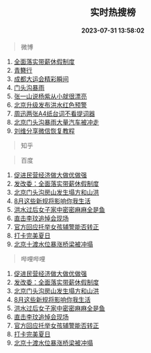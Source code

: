 <div align="center"><h2>实时热搜榜</h2><h4>2023-07-31 13:58:02</h4></div>

> 微博  

1. [全面落实带薪休假制度](https://s.weibo.com/weibo?q=%23%E5%85%A8%E9%9D%A2%E8%90%BD%E5%AE%9E%E5%B8%A6%E8%96%AA%E4%BC%91%E5%81%87%E5%88%B6%E5%BA%A6%23&t=31&band_rank=1&Refer=top)<br />
2. [青簪行](https://s.weibo.com/weibo?q=%E9%9D%92%E7%B0%AA%E8%A1%8C&t=31&band_rank=2&Refer=top)<br />
3. [成都大运会精彩瞬间](https://s.weibo.com/weibo?q=%23%E6%88%90%E9%83%BD%E5%A4%A7%E8%BF%90%E4%BC%9A%E7%B2%BE%E5%BD%A9%E7%9E%AC%E9%97%B4%23&t=31&band_rank=3&Refer=top)<br />
4. [门头沟暴雨](https://s.weibo.com/weibo?q=%E9%97%A8%E5%A4%B4%E6%B2%9F%E6%9A%B4%E9%9B%A8&t=31&band_rank=4&Refer=top)<br />
5. [张一山说杨紫从小就很漂亮](https://s.weibo.com/weibo?q=%23%E5%BC%A0%E4%B8%80%E5%B1%B1%E8%AF%B4%E6%9D%A8%E7%B4%AB%E4%BB%8E%E5%B0%8F%E5%B0%B1%E5%BE%88%E6%BC%82%E4%BA%AE%23&t=31&band_rank=5&Refer=top)<br />
6. [北京升级发布洪水红色预警](https://s.weibo.com/weibo?q=%23%E5%8C%97%E4%BA%AC%E5%8D%87%E7%BA%A7%E5%8F%91%E5%B8%83%E6%B4%AA%E6%B0%B4%E7%BA%A2%E8%89%B2%E9%A2%84%E8%AD%A6%23&t=31&band_rank=6&Refer=top)<br />
7. [周迅两张A4纸台词不看提词器](https://s.weibo.com/weibo?q=%23%E5%91%A8%E8%BF%85%E4%B8%A4%E5%BC%A0A4%E7%BA%B8%E5%8F%B0%E8%AF%8D%E4%B8%8D%E7%9C%8B%E6%8F%90%E8%AF%8D%E5%99%A8%23&t=31&band_rank=7&Refer=top)<br />
8. [北京门头沟暴雨大量汽车被冲走](https://s.weibo.com/weibo?q=%23%E5%8C%97%E4%BA%AC%E9%97%A8%E5%A4%B4%E6%B2%9F%E6%9A%B4%E9%9B%A8%E5%A4%A7%E9%87%8F%E6%B1%BD%E8%BD%A6%E8%A2%AB%E5%86%B2%E8%B5%B0%23&t=31&band_rank=8&Refer=top)<br />
9. [刘维分享微信恢复教程](https://s.weibo.com/weibo?q=%23%E5%88%98%E7%BB%B4%E5%88%86%E4%BA%AB%E5%BE%AE%E4%BF%A1%E6%81%A2%E5%A4%8D%E6%95%99%E7%A8%8B%23&t=31&band_rank=9&Refer=top)<br />

> 知乎  


> 百度  

1. [促进民营经济做大做优做强](https://www.baidu.com/s?wd=%E4%BF%83%E8%BF%9B%E6%B0%91%E8%90%A5%E7%BB%8F%E6%B5%8E%E5%81%9A%E5%A4%A7%E5%81%9A%E4%BC%98%E5%81%9A%E5%BC%BA&sa=fyb_news&rsv_dl=fyb_news)<br />
2. [发改委：全面落实带薪休假制度](https://www.baidu.com/s?wd=%E5%8F%91%E6%94%B9%E5%A7%94%EF%BC%9A%E5%85%A8%E9%9D%A2%E8%90%BD%E5%AE%9E%E5%B8%A6%E8%96%AA%E4%BC%91%E5%81%87%E5%88%B6%E5%BA%A6&sa=fyb_news&rsv_dl=fyb_news)<br />
3. [北京门头沟房山发生塌方和山洪](https://www.baidu.com/s?wd=%E5%8C%97%E4%BA%AC%E9%97%A8%E5%A4%B4%E6%B2%9F%E6%88%BF%E5%B1%B1%E5%8F%91%E7%94%9F%E5%A1%8C%E6%96%B9%E5%92%8C%E5%B1%B1%E6%B4%AA&sa=fyb_news&rsv_dl=fyb_news)<br />
4. [8月这些新规将影响你我生活](https://www.baidu.com/s?wd=8%E6%9C%88%E8%BF%99%E4%BA%9B%E6%96%B0%E8%A7%84%E5%B0%86%E5%BD%B1%E5%93%8D%E4%BD%A0%E6%88%91%E7%94%9F%E6%B4%BB&sa=fyb_news&rsv_dl=fyb_news)<br />
5. [洪水过后女子家中密密麻麻全是鱼](https://www.baidu.com/s?wd=%E6%B4%AA%E6%B0%B4%E8%BF%87%E5%90%8E%E5%A5%B3%E5%AD%90%E5%AE%B6%E4%B8%AD%E5%AF%86%E5%AF%86%E9%BA%BB%E9%BA%BB%E5%85%A8%E6%98%AF%E9%B1%BC&sa=fyb_news&rsv_dl=fyb_news)<br />
6. [直击李玟追悼会现场](https://www.baidu.com/s?wd=%E7%9B%B4%E5%87%BB%E6%9D%8E%E7%8E%9F%E8%BF%BD%E6%82%BC%E4%BC%9A%E7%8E%B0%E5%9C%BA&sa=fyb_news&rsv_dl=fyb_news)<br />
7. [官方回应托举女孩辅警能否转正](https://www.baidu.com/s?wd=%E5%AE%98%E6%96%B9%E5%9B%9E%E5%BA%94%E6%89%98%E4%B8%BE%E5%A5%B3%E5%AD%A9%E8%BE%85%E8%AD%A6%E8%83%BD%E5%90%A6%E8%BD%AC%E6%AD%A3&sa=fyb_news&rsv_dl=fyb_news)<br />
8. [打卡完美夏日](https://www.baidu.com/s?wd=%E5%AE%8C%E7%BE%8E%E5%A4%8F%E6%97%A5&sa=fyb_news&rsv_dl=fyb_news)<br />
9. [北京十渡水位暴涨桥梁被冲塌](https://www.baidu.com/s?wd=%E5%8C%97%E4%BA%AC%E5%8D%81%E6%B8%A1%E6%B0%B4%E4%BD%8D%E6%9A%B4%E6%B6%A8%E6%A1%A5%E6%A2%81%E8%A2%AB%E5%86%B2%E5%A1%8C&sa=fyb_news&rsv_dl=fyb_news)<br />

> 哔哩哔哩  

1. [促进民营经济做大做优做强](https://www.baidu.com/s?wd=%E4%BF%83%E8%BF%9B%E6%B0%91%E8%90%A5%E7%BB%8F%E6%B5%8E%E5%81%9A%E5%A4%A7%E5%81%9A%E4%BC%98%E5%81%9A%E5%BC%BA&sa=fyb_news&rsv_dl=fyb_news)<br />
2. [发改委：全面落实带薪休假制度](https://www.baidu.com/s?wd=%E5%8F%91%E6%94%B9%E5%A7%94%EF%BC%9A%E5%85%A8%E9%9D%A2%E8%90%BD%E5%AE%9E%E5%B8%A6%E8%96%AA%E4%BC%91%E5%81%87%E5%88%B6%E5%BA%A6&sa=fyb_news&rsv_dl=fyb_news)<br />
3. [北京门头沟房山发生塌方和山洪](https://www.baidu.com/s?wd=%E5%8C%97%E4%BA%AC%E9%97%A8%E5%A4%B4%E6%B2%9F%E6%88%BF%E5%B1%B1%E5%8F%91%E7%94%9F%E5%A1%8C%E6%96%B9%E5%92%8C%E5%B1%B1%E6%B4%AA&sa=fyb_news&rsv_dl=fyb_news)<br />
4. [8月这些新规将影响你我生活](https://www.baidu.com/s?wd=8%E6%9C%88%E8%BF%99%E4%BA%9B%E6%96%B0%E8%A7%84%E5%B0%86%E5%BD%B1%E5%93%8D%E4%BD%A0%E6%88%91%E7%94%9F%E6%B4%BB&sa=fyb_news&rsv_dl=fyb_news)<br />
5. [洪水过后女子家中密密麻麻全是鱼](https://www.baidu.com/s?wd=%E6%B4%AA%E6%B0%B4%E8%BF%87%E5%90%8E%E5%A5%B3%E5%AD%90%E5%AE%B6%E4%B8%AD%E5%AF%86%E5%AF%86%E9%BA%BB%E9%BA%BB%E5%85%A8%E6%98%AF%E9%B1%BC&sa=fyb_news&rsv_dl=fyb_news)<br />
6. [直击李玟追悼会现场](https://www.baidu.com/s?wd=%E7%9B%B4%E5%87%BB%E6%9D%8E%E7%8E%9F%E8%BF%BD%E6%82%BC%E4%BC%9A%E7%8E%B0%E5%9C%BA&sa=fyb_news&rsv_dl=fyb_news)<br />
7. [官方回应托举女孩辅警能否转正](https://www.baidu.com/s?wd=%E5%AE%98%E6%96%B9%E5%9B%9E%E5%BA%94%E6%89%98%E4%B8%BE%E5%A5%B3%E5%AD%A9%E8%BE%85%E8%AD%A6%E8%83%BD%E5%90%A6%E8%BD%AC%E6%AD%A3&sa=fyb_news&rsv_dl=fyb_news)<br />
8. [打卡完美夏日](https://www.baidu.com/s?wd=%E5%AE%8C%E7%BE%8E%E5%A4%8F%E6%97%A5&sa=fyb_news&rsv_dl=fyb_news)<br />
9. [北京十渡水位暴涨桥梁被冲塌](https://www.baidu.com/s?wd=%E5%8C%97%E4%BA%AC%E5%8D%81%E6%B8%A1%E6%B0%B4%E4%BD%8D%E6%9A%B4%E6%B6%A8%E6%A1%A5%E6%A2%81%E8%A2%AB%E5%86%B2%E5%A1%8C&sa=fyb_news&rsv_dl=fyb_news)<br />
